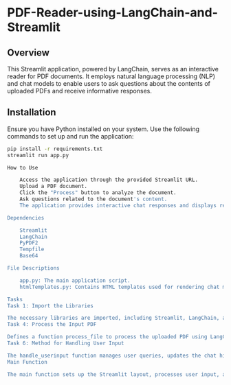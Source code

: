 # PDF-Reader-using-LangChain-and-Streamlit

## Overview
This Streamlit application, powered by LangChain, serves as an interactive reader for PDF documents. It employs natural language processing (NLP) and chat models to enable users to ask questions about the contents of uploaded PDFs and receive informative responses.

## Installation
Ensure you have Python installed on your system. Use the following commands to set up and run the application:

```bash
pip install -r requirements.txt
streamlit run app.py

How to Use

    Access the application through the provided Streamlit URL.
    Upload a PDF document.
    Click the "Process" button to analyze the document.
    Ask questions related to the document's content.
    The application provides interactive chat responses and displays relevant pages of the document.

Dependencies

    Streamlit
    LangChain
    PyPDF2
    Tempfile
    Base64

File Descriptions

    app.py: The main application script.
    htmlTemplates.py: Contains HTML templates used for rendering chat messages.

Tasks
Task 1: Import the Libraries

The necessary libraries are imported, including Streamlit, LangChain, and other dependencies.
Task 4: Process the Input PDF

Defines a function process_file to process the uploaded PDF using LangChain embeddings and retrieval models.
Task 6: Method for Handling User Input

The handle_userinput function manages user queries, updates the chat history, and displays messages in an interactive chat format.
Main Function

The main function sets up the Streamlit layout, processes user input, and displays the results interactively.